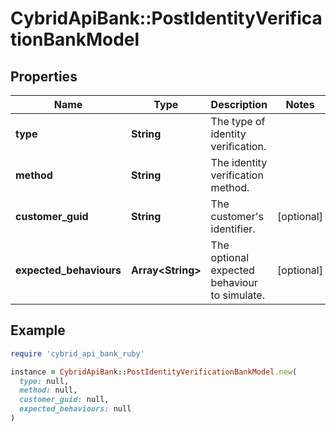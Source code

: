 # CybridApiBank::PostIdentityVerificationBankModel

## Properties

| Name | Type | Description | Notes |
| ---- | ---- | ----------- | ----- |
| **type** | **String** | The type of identity verification. |  |
| **method** | **String** | The identity verification method. |  |
| **customer_guid** | **String** | The customer&#39;s identifier. | [optional] |
| **expected_behaviours** | **Array&lt;String&gt;** | The optional expected behaviour to simulate. | [optional] |

## Example

```ruby
require 'cybrid_api_bank_ruby'

instance = CybridApiBank::PostIdentityVerificationBankModel.new(
  type: null,
  method: null,
  customer_guid: null,
  expected_behaviours: null
)
```

